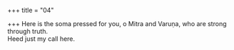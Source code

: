 +++
title = "04"

+++
 Here is the soma pressed for you, o Mitra and Varuṇa, who are strong  through truth.  
Heed just my call here.  